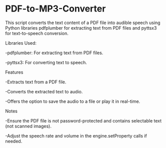 # PDF-to-MP3-Converter

This script converts the text content of a PDF file into audible speech using Python libraries pdfplumber for extracting text from PDF files and pyttsx3 for text-to-speech conversion.

Libraries Used:

-pdfplumber: For extracting text from PDF files.

-pyttsx3: For converting text to speech.

Features

-Extracts text from a PDF file.

-Converts the extracted text to audio.

-Offers the option to save the audio to a file or play it in real-time.

Notes

-Ensure the PDF file is not password-protected and contains selectable text (not scanned images).

-Adjust the speech rate and volume in the engine.setProperty calls if needed.
